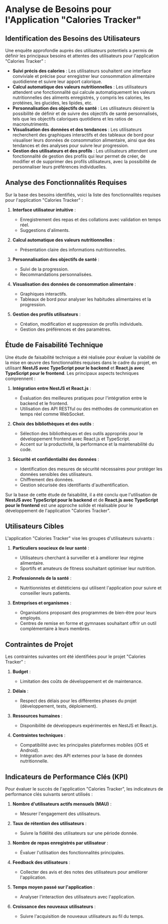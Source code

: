 # Analyse de Besoins pour l'Application "Calories Tracker"

## Identification des Besoins des Utilisateurs

Une enquête approfondie auprès des utilisateurs potentiels a permis de définir les principaux besoins et attentes des utilisateurs pour l'application "Calories Tracker" :

- **Suivi précis des calories** : Les utilisateurs souhaitent une interface conviviale et précise pour enregistrer leur consommation alimentaire quotidienne et suivre leur apport calorique.
- **Calcul automatique des valeurs nutritionnelles** : Les utilisateurs attendent une fonctionnalité qui calcule automatiquement les valeurs nutritionnelles des aliments enregistrés, y compris les calories, les protéines, les glucides, les lipides, etc.
- **Personnalisation des objectifs de santé** : Les utilisateurs désirent la possibilité de définir et de suivre des objectifs de santé personnalisés, tels que les objectifs caloriques quotidiens et les ratios de macronutriments.
- **Visualisation des données et des tendances** : Les utilisateurs recherchent des graphiques interactifs et des tableaux de bord pour visualiser leurs données de consommation alimentaire, ainsi que des tendances et des analyses pour suivre leur progression.
- **Gestion des utilisateurs et des profils** : Les utilisateurs attendent une fonctionnalité de gestion des profils qui leur permet de créer, de modifier et de supprimer des profils utilisateurs, avec la possibilité de personnaliser leurs préférences individuelles.

## Analyse des Fonctionnalités Requises

Sur la base des besoins identifiés, voici la liste des fonctionnalités requises pour l'application "Calories Tracker" :

1. **Interface utilisateur intuitive** :
   - Enregistrement des repas et des collations avec validation en temps réel.
   - Suggestions d'aliments.
   
2. **Calcul automatique des valeurs nutritionnelles** :
   - Présentation claire des informations nutritionnelles.

3. **Personnalisation des objectifs de santé** :
   - Suivi de la progression.
   - Recommandations personnalisées.

4. **Visualisation des données de consommation alimentaire** :
   - Graphiques interactifs.
   - Tableaux de bord pour analyser les habitudes alimentaires et la progression.

5. **Gestion des profils utilisateurs** :
   - Création, modification et suppression de profils individuels.
   - Gestion des préférences et des paramètres.

## Étude de Faisabilité Technique

Une étude de faisabilité technique a été réalisée pour évaluer la viabilité de la mise en œuvre des fonctionnalités requises dans le cadre du projet, en utilisant **NestJS avec TypeScript pour le backend** et **React.js avec TypeScript pour le frontend**. Les principaux aspects techniques comprennent :

1. **Intégration entre NestJS et React.js** :
   - Évaluation des meilleures pratiques pour l'intégration entre le backend et le frontend.
   - Utilisation des API RESTful ou des méthodes de communication en temps réel comme WebSocket.

2. **Choix des bibliothèques et des outils** :
   - Sélection des bibliothèques et des outils appropriés pour le développement frontend avec React.js et TypeScript.
   - Accent sur la productivité, la performance et la maintenabilité du code.

3. **Sécurité et confidentialité des données** :
   - Identification des mesures de sécurité nécessaires pour protéger les données sensibles des utilisateurs.
   - Chiffrement des données.
   - Gestion sécurisée des identifiants d'authentification.

Sur la base de cette étude de faisabilité, il a été conclu que l'utilisation de **NestJS avec TypeScript pour le backend** et de **React.js avec TypeScript pour le frontend** est une approche solide et réalisable pour le développement de l'application "Calories Tracker".

## Utilisateurs Cibles

L'application "Calories Tracker" vise les groupes d'utilisateurs suivants :

1. **Particuliers soucieux de leur santé** :
   - Utilisateurs cherchant à surveiller et à améliorer leur régime alimentaire.
   - Sportifs et amateurs de fitness souhaitant optimiser leur nutrition.

2. **Professionnels de la santé** :
   - Nutritionnistes et diététiciens qui utilisent l'application pour suivre et conseiller leurs patients.

3. **Entreprises et organismes** :
   - Organisations proposant des programmes de bien-être pour leurs employés.
   - Centres de remise en forme et gymnases souhaitant offrir un outil complémentaire à leurs membres.

## Contraintes de Projet

Les contraintes suivantes ont été identifiées pour le projet "Calories Tracker" :

1. **Budget** :
   - Limitation des coûts de développement et de maintenance.
   
2. **Délais** :
   - Respect des délais pour les différentes phases du projet (développement, tests, déploiement).

3. **Ressources humaines** :
   - Disponibilité de développeurs expérimentés en NestJS et React.js.

4. **Contraintes techniques** :
   - Compatibilité avec les principales plateformes mobiles (iOS et Android).
   - Intégration avec des API externes pour la base de données nutritionnelle.

## Indicateurs de Performance Clés (KPI)

Pour évaluer le succès de l'application "Calories Tracker", les indicateurs de performance clés suivants seront utilisés :

1. **Nombre d'utilisateurs actifs mensuels (MAU)** :
   - Mesurer l'engagement des utilisateurs.

2. **Taux de rétention des utilisateurs** :
   - Suivre la fidélité des utilisateurs sur une période donnée.

3. **Nombre de repas enregistrés par utilisateur** :
   - Évaluer l'utilisation des fonctionnalités principales.

4. **Feedback des utilisateurs** :
   - Collecter des avis et des notes des utilisateurs pour améliorer l'application.

5. **Temps moyen passé sur l'application** :
   - Analyser l'interaction des utilisateurs avec l'application.

6. **Croissance des nouveaux utilisateurs** :
   - Suivre l'acquisition de nouveaux utilisateurs au fil du temps.